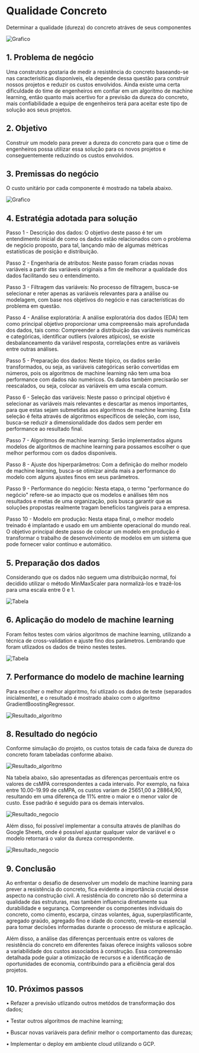 # Qualidade Concreto

Determinar a qualidade (dureza) do concreto atráves de seus componentes

![Grafico](img/ensaio_resistencia.JPG)

## 1.	Problema de negócio
Uma construtora gostaria de medir a resistência do concreto baseando-se nas caracterisiticas disponíveis, ela depende dessa questão para construir nossos projetos e reduzir os custos envolvidos. Ainda existe uma certa dificuldade do time de engenheiros em confiar em um algoritmo de machine learning, então quanto mais acertivo for a previsão da dureza do concreto, mais confiabilidade a equipe de engenheiros terá para aceitar este tipo de solução aos seus projetos.

## 2.	Objetivo
Construir um modelo para prever a dureza do concreto para que o time de engenheiros possa utilizar essa solução para os novos projetos e conseguentemente reduzindo os custos envolvidos.

## 3.	Premissas do negócio
O custo unitário por cada componente é mostrado na tabela abaixo.

![Grafico](img/custo_unitario.jpg)

## 4.	Estratégia adotada para solução

Passo 1 - Descrição dos dados: O objetivo deste passo é ter um entendimento inicial de como os dados estão relacionados com o problema de negócio proposto, para tal, lançando mão de algumas métricas estatísticas de posição e distribuição.

Passo 2 - Engenharia de atributos: Neste passo foram criadas novas variáveis a partir das variáveis originais a fim de melhorar a qualidade dos dados facilitando seu o entendimento.

Passo 3 - Filtragem das variáveis: No processo de filtragem, busca-se selecionar e reter apenas as variáveis relevantes para a análise ou modelagem, com base nos objetivos do negócio e nas características do problema em questão.
 
Passo 4 - Análise exploratória: A análise exploratória dos dados (EDA) tem como principal objetivo proporcionar uma compreensão mais aprofundada dos dados, tais como: Compreender a distribuição das variáveis numéricas e categóricas, identificar outliers (valores atípicos), se existe desbalanceamento da variável resposta, correlações entre as variáveis entre outras análises.

Passo 5 - Preparação dos dados: Neste tópico, os dados serão transformados, ou seja, as variáveis categóricas serão convertidas em números, pois os algoritmos de machine learning não tem uma boa performance com dados não numéricos. Os dados também precisarão ser reescalados, ou seja, colocar as variáveis em uma escala comum.
 
Passo 6 - Seleção das variáveis: Neste passo o principal objetivo é selecionar as variáveis mais relevantes e descartar as menos importantes, para que estas sejam submetidas aos algoritmos de machine learning. Esta seleção é feita através de algoritmos específicos de seleção, com isso, busca-se reduzir a dimensionalidade dos dados sem perder em performance ao resultado final.

Passo 7 - Algoritmos de machine learning: Serão implementados alguns modelos de algoritmos de machine learning para possamos escolher o que melhor performou com os dados disponíveis.
 
Passo 8 - Ajuste dos hiperparâmetros: Com a definição do melhor modelo de machine learning, busca-se otimizar ainda mais a performance do modelo com alguns ajustes finos em seus parâmetros.

Passo 9 - Performance do negócio: Nesta etapa, o termo "performance do negócio" refere-se ao impacto que os modelos e análises têm nos resultados e metas de uma organização, pois busca garantir que as soluções propostas realmente tragam benefícios tangíveis para a empresa.

Passo 10 - Modelo em produção: Nesta etapa final, o melhor modelo treinado é implantado e usado em um ambiente operacional do mundo real. O objetivo principal deste passo de colocar um modelo em produção é transformar o trabalho de desenvolvimento de modelos em um sistema que pode fornecer valor contínuo e automático.

## 5.	Preparação dos dados
Considerando que os dados não seguem uma distribuição normal, foi decidido utilizar o método MinMaxScaler para normalizá-los e trazê-los para uma escala entre 0 e 1.

![Tabela](img/distribuicao_dados.png)

## 6.	Aplicação do modelo de machine learning
Foram feitos testes com vários algoritmos de machine learning, utilizando a técnica de cross-validation e ajuste fino dos parâmetros. Lembrando que foram utlizados os dados de treino nestes testes.

![Tabela](img/tabela_algoritmos.jpg)

## 7.	Performance do modelo de machine learning
Para escolher o melhor algoritmo, foi utlizado os dados de teste (separados inicialmente), e o resultado é mostrado abaixo com o algoritmo GradientBoostingRegressor.

![Resultado_algoritmo](img/resultado_algoritmo_escolhido_.jpg)

## 8.	Resultado do negócio
Conforme simulação do projeto, os custos totais de cada faixa de dureza do concreto foram tabeladas conforme abaixo.

![Resultado_algoritmo](img/custo_total.jpg)

Na tabela abaixo, são apresentadas as diferenças percentuais entre os valores de csMPA correspondentes a cada intervalo. Por exemplo, na faixa entre 10.00-19.99 de csMPA, os custos variam de 25651,00 a 28864,90, resultando em uma diferença de 11% entre o maior e o menor valor de custo. Esse padrão é seguido para os demais intervalos.

![Resultado_negocio](img/resultado_negocio.jpg)

Além disso, foi possível implementar a consulta através de planilhas do Google Sheets, onde é possível ajustar qualquer valor de variável e o modelo retornará o valor da dureza correspondente.

![Resultado_negocio](img/google_sheets.jpg)

## 9.	Conclusão
Ao enfrentar o desafio de desenvolver um modelo de machine learning para prever a resistência do concreto, fica evidente a importância crucial desse aspecto na construção civil. A resistência do concreto não só determina a qualidade das estruturas, mas também influencia diretamente sua durabilidade e segurança. Compreender os componentes individuais do concreto, como cimento, escarpa, cinzas volantes, água, superplastificante, agregado graúdo, agregado fino e idade do concreto, revela-se essencial para tomar decisões informadas durante o processo de mistura e aplicação.

Além disso, a análise das diferenças percentuais entre os valores de resistência do concreto em diferentes faixas oferece insights valiosos sobre a variabilidade dos custos associados à construção. Essa compreensão detalhada pode guiar a otimização de recursos e a identificação de oportunidades de economia, contribuindo para a eficiência geral dos projetos.

## 10.	Próximos passos
•	Refazer a previsão utlizando outros metódos de transformação dos dados;

•	Testar outros algoritmos de machine learning;

•	Buscar novas variáveis para definir melhor o comportamento das durezas;

•	Implementar o deploy em ambiente cloud utilizando o GCP.

